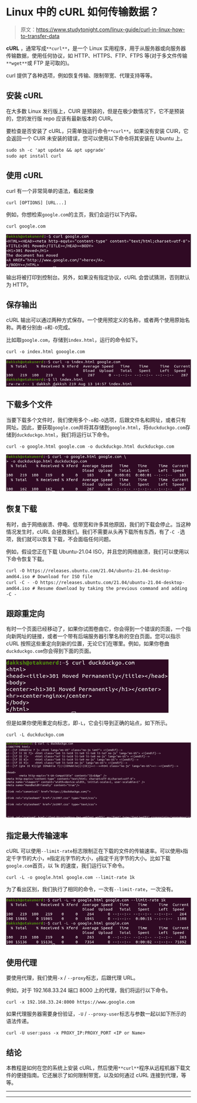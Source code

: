 # Linux 中的 cURL 如何传输数据？

> 原文：<https://www.studytonight.com/linux-guide/curl-in-linux-how-to-transfer-data>

**cURL** ，通常写成`**curl**`，是一个 Linux 实用程序，用于从服务器或向服务器传输数据，使用任何协议，如 HTTP、HTTPS、FTP、FTPS 等(对于多文件传输`**wget**`或 FTP 是可取的)。

curl 提供了各种选项，例如恢复传输、限制带宽、代理支持等等。

## 安装 cURL

在大多数 Linux 发行版上，CUlR 是预装的，但是在极少数情况下，它不是预装的，您的发行版 repo 应该有最新版本的 CUlR。

要检查是否安装了 cURL，只需单独运行命令`**curl**`。如果没有安装 CUlR，它会返回一个 CUlR 未安装的错误，您可以使用以下命令将其安装在 Ubuntu 上。

```
sudo sh -c 'apt update && apt upgrade'
sudo apt install curl
```

## 使用 cURL

curl 有一个非常简单的语法，看起来像

```
curl [OPTIONS] [URL...]
```

例如，你想检索`google.com`的主页，我们会运行以下内容。

```
curl google.com
```

![curl google.com](img/46cd5041f17494921cbfb6081de136c3.png)

输出将被打印到控制台。另外，如果没有指定协议，cURL 会尝试猜测，否则默认为 HTTP。

## 保存输出

cURL 输出可以通过两种方式保存。一个使用预定义的名称，或者两个使用原始名称。两者分别由`-o`和`-O`完成。

比如取`google.com`，存储到`index.html`，运行的命令如下。

```
curl -o index.html gooogle.com
```

![curl -o index.html google.com](img/19f8be248f89d03845c8637e09c5bfc1.png)

## 下载多个文件

当要下载多个文件时，我们使用多个`-o`和`-O`选项，后跟文件名和网址，或者只有网址。因此，要获取`google.com`并将其存储到`google.html`，将`duckduckgo.com`存储到`duckduckgo.html`，我们将运行以下命令。

```
curl -o google.html google.com -o duckduckgo.html duckduckgo.com
```

![multiple file curl](img/e85d937ef5cff257ae5b5be0dc3aef2f.png)

## 恢复下载

有时，由于网络崩溃、停电、低带宽和许多其他原因，我们的下载会停止。当这种情况发生时，cURL 会拯救我们。我们不需要从头再下载所有东西，有了`-C -`选项，我们就可以恢复下载，不会面临任何问题。

例如，假设您正在下载 Ubuntu-21.04 ISO，并且您的网络崩溃，我们可以使用以下命令恢复下载。

```
curl -O https://releases.ubuntu.com/21.04/ubuntu-21.04-desktop-amd64.iso # Download for ISO file
curl -C - -O https://releases.ubuntu.com/21.04/ubuntu-21.04-desktop-amd64.iso # Resume download by taking the previous command and adding -C -
```

## 跟踪重定向

有时一个页面已经移动了，如果你试图卷曲它，你会得到一个错误的页面，一个指向新网址的链接，或者一个带有后端服务器引擎名称的空白页面。您可以指示 cURL 按照这些重定向到新的位置，无论它们在哪里。例如，如果你卷曲`duckduckgo.com`你会得到下面的页面。

![curl duckduckgo.com](img/69f2037908246efb1342eb089721ed57.png)

但是如果你使用重定向标志，即`-L`，它会引导到正确的站点，如下所示。

```
curl -L duckduckgo.com
```

![curl -L duckduckgo.com](img/537aff9257cc99aef9e644aca970de94.png)

## 指定最大传输速率

cURL 可以使用`--limit-rate`标志限制正在下载的文件的传输速率。可以使用`k`指定千字节的大小，`m`指定兆字节的大小，`g`指定千兆字节的大小。比如下载`google.com`首页，以 1k 的速度，我们运行以下命令。

```
curl -L -o google.html google.com --limit-rate 1k
```

为了看出区别，我们执行了相同的命令，一次有`--limit-rate`，一次没有。

![curl limit-rate and without](img/4da737d6decd9c64a60446993f408221.png)

## 使用代理

要使用代理，我们使用`-x` / `--proxy`标志，后跟代理 URL。

例如，对于 192.168.33.24 端口 8000 上的代理，我们将运行以下命令。

```
curl -x 192.168.33.24:8000 https://www.google.com
```

如果代理服务器需要身份验证，`-U` / `--proxy-user`标志与参数一起以如下所示的语法传递。

```
curl -U user:pass -x PROXY_IP:PROXY_PORT <IP or Name>
```

## 结论

本教程是如何在您的系统上安装 cURL，然后使用`**curl**`程序从远程机器下载文件的便捷指南。它还展示了如何限制带宽，以及如何通过 cURL 连接到代理，等等。

* * *

* * *